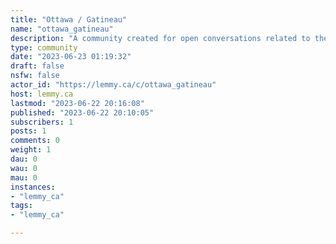 ```yaml
---
title: "Ottawa / Gatineau" 
name: "ottawa_gatineau"
description: "A community created for open conversations related to the Ottawa / Gatineau region.  Moderation is light, with lots of space given, however some basic rules to respect are:**Moderation rules**1. Editorialized or sensationalized headline 2. Antagonistic to another person3. No negative generalizations, bigotry, prejudice, hatred4. Post doesn't relate to Ottawa / Gatineau region5. Low content post6. Trolling: disrupting normal, on-topic discussion7. Duplicate or similar post already exists"
type: community
date: "2023-06-23 01:19:32"
draft: false
nsfw: false
actor_id: "https://lemmy.ca/c/ottawa_gatineau"
host: lemmy.ca
lastmod: "2023-06-22 20:16:08"
published: "2023-06-22 20:10:05"
subscribers: 1
posts: 1
comments: 0
weight: 1
dau: 0
wau: 0
mau: 0
instances:
- "lemmy_ca"
tags: 
- "lemmy_ca"

---
```

